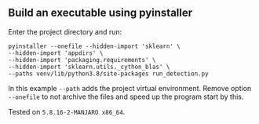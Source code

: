 ## Build an executable using pyinstaller
Enter the project directory and run:
```
pyinstaller --onefile --hidden-import 'sklearn' \
--hidden-import 'appdirs' \
--hidden-import 'packaging.requirements' \
--hidden-import 'sklearn.utils._cython_blas' \
--paths venv/lib/python3.8/site-packages run_detection.py
```
In this example `--path` adds the project virtual environment.
Remove option `--onefile` to not archive the files and speed up the program start by this.

Tested on `5.8.16-2-MANJARO x86_64`.